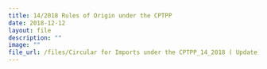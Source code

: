 ```yaml
---
title: 14/2018 Rules of Origin under the CPTPP
date: 2018-12-12
layout: file
description: ""
image: ""
file_url: /files/Circular for Imports under the CPTPP_14_2018 ( Update) final.pdf
---
```


